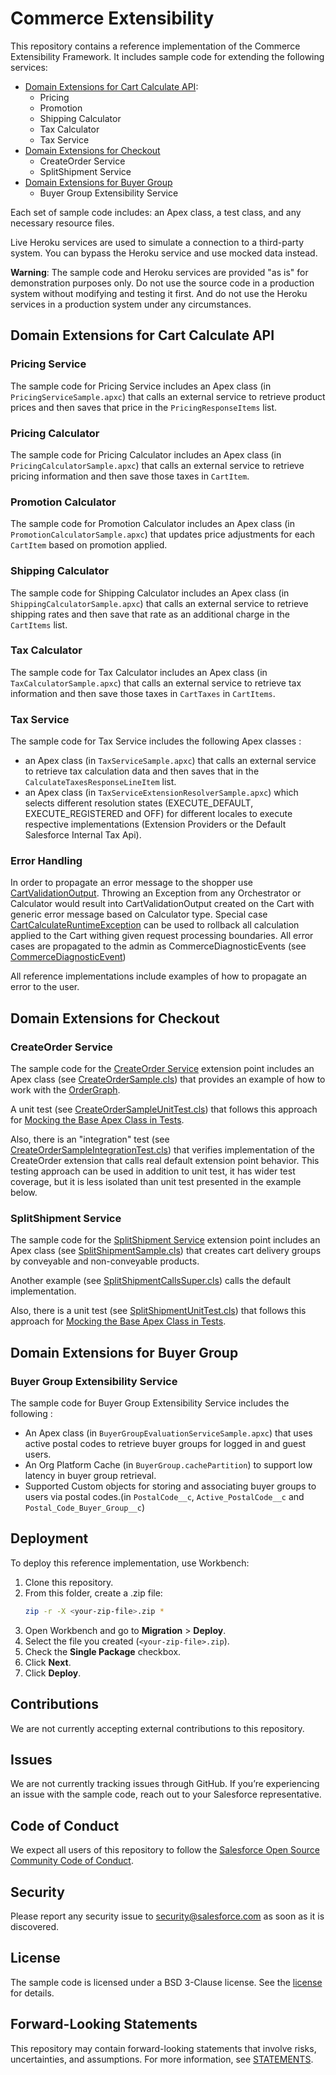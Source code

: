 # Commerce Extensibility

This repository contains a reference implementation of the Commerce Extensibility Framework. It includes sample code for extending the following services:

- [Domain Extensions for Cart Calculate API](#domain-extensions-for-cart-calculate-api):
	- Pricing
    - Promotion
	- Shipping Calculator
	- Tax Calculator
	- Tax Service
- [Domain Extensions for Checkout](#domain-extensions-for-checkout)
	- CreateOrder Service
	- SplitShipment Service
- [Domain Extensions for Buyer Group](#domain-extensions-for-buyer-group)
	- Buyer Group Extensibility Service

Each set of sample code includes: an Apex class, a test class, and any necessary resource files.

Live Heroku services are used to simulate a connection to a third-party system. You can bypass the Heroku service and use mocked data instead.

**Warning**: The sample code and Heroku services are provided "as is" for demonstration purposes only. Do not use the source code in a production system without modifying and testing it first. And do not use the Heroku services in a production system under any circumstances.

## Domain Extensions for Cart Calculate API

### Pricing Service

The sample code for Pricing Service includes an Apex class (in `PricingServiceSample.apxc`) that calls an external service to retrieve product prices and then saves that price in the `PricingResponseItems` list.

### Pricing Calculator

The sample code for Pricing Calculator includes an Apex class (in `PricingCalculatorSample.apxc`) that calls an external service to retrieve pricing information and then save those taxes in `CartItem`.

### Promotion Calculator

The sample code for Promotion Calculator includes an Apex class (in `PromotionCalculatorSample.apxc`) that updates price adjustments for each `CartItem` based on promotion applied.

### Shipping Calculator

The sample code for Shipping Calculator includes an Apex class (in `ShippingCalculatorSample.apxc`) that calls an external service to retrieve shipping rates and then save that rate as an additional charge in the `CartItems` list.

### Tax Calculator

The sample code for Tax Calculator includes an Apex class (in `TaxCalculatorSample.apxc`) that calls an external service to retrieve tax information and then save those taxes in `CartTaxes` in `CartItems`.

### Tax Service

The sample code for Tax Service includes the following Apex classes :
- an Apex class (in `TaxServiceSample.apxc`) that calls an external service to retrieve tax calculation data and then saves that in the `CalculateTaxesResponseLineItem` list.
- an Apex class (in `TaxServiceExtensionResolverSample.apxc`) which selects different resolution states (EXECUTE_DEFAULT, EXECUTE_REGISTERED and OFF) for different locales to execute respective implementations (Extension Providers or the Default Salesforce Internal Tax Api).

### Error Handling

In order to propagate an error message to the shopper use [CartValidationOutput](https://developer.salesforce.com/docs/commerce/salesforce-commerce/guide/CartValidationOutput.html).
Throwing an Exception from any Orchestrator or Calculator would result into CartValidationOutput created on the Cart with generic error message based on Calculator type.
Special case [CartCalculateRuntimeException](https://developer.salesforce.com/docs/commerce/salesforce-commerce/guide/CartCalculateRuntimeException.html) can be used to rollback all calculation applied to the Cart withing given request processing boundaries.
All error cases are propagated to the admin as CommerceDiagnosticEvents (see [CommerceDiagnosticEvent](https://developer.salesforce.com/docs/atlas.en-us.platform_events.meta/platform_events/sforce_api_objects_commercediagnosticevent.htm))

All reference implementations include examples of how to propagate an error to the user.

## Domain Extensions for Checkout

### CreateOrder Service

The sample code for the [CreateOrder Service](https://developer.salesforce.com/docs/commerce/salesforce-commerce/references/comm-apex-reference/CheckoutCreateOrder.html) extension point includes an Apex class (see [CreateOrderSample.cls](commerce/domain/checkout/order/createOrder/classes/CreateOrderSample.cls)) that provides an example of how to work with the [OrderGraph](https://developer.salesforce.com/docs/commerce/salesforce-commerce/guide/OrderGraph.html).

A unit test (see [CreateOrderSampleUnitTest.cls](commerce/domain/checkout/order/createOrder/classes/CreateOrderSampleUnitTest.cls)) that follows this approach for [Mocking the Base Apex Class in Tests](https://developer.salesforce.com/docs/commerce/salesforce-commerce/guide/mock-the-base-apex-class.html).

Also, there is an "integration" test (see [CreateOrderSampleIntegrationTest.cls](commerce/domain/checkout/order/createOrder/classes/CreateOrderSampleIntegrationTest.cls)) that verifies implementation of the CreateOrder extension that calls real default extension point behavior. This testing approach can be used in addition to unit test, it has wider test coverage, but it is less isolated than unit test presented in the example below.

### SplitShipment Service

The sample code for the [SplitShipment Service](https://developer.salesforce.com/docs/commerce/salesforce-commerce/references/comm-apex-reference/SplitShipmentService.html) extension point includes an Apex class (see [SplitShipmentSample.cls](commerce/domain/shipping/splitshipment/SplitShipmentSample.cls)) that creates cart delivery groups by conveyable and non-conveyable products. 

Another example (see [SplitShipmentCallsSuper.cls](commerce/domain/shipping/splitshipment/SplitShipmentCallsSuper.cls)) calls the default implementation.

Also, there is a unit test (see [SplitShipmentUnitTest.cls](commerce/domain/shipping/splitshipment/SplitShipmentUnitTest.cls)) that follows this approach for [Mocking the Base Apex Class in Tests](https://developer.salesforce.com/docs/commerce/salesforce-commerce/guide/mock-the-base-apex-class.html).

## Domain Extensions for Buyer Group

### Buyer Group Extensibility Service

The sample code for Buyer Group Extensibility Service includes the following :
- An Apex class (in `BuyerGroupEvaluationServiceSample.apxc`) that uses active postal codes to retrieve buyer groups for logged in and guest users.
- An Org Platform Cache (in `BuyerGroup.cachePartition`) to support low latency in buyer group retrieval.
- Supported Custom objects for storing and associating buyer groups to users via postal codes.(in `PostalCode__c`, `Active_PostalCode__c` and `Postal_Code_Buyer_Group__c`)

## Deployment

To deploy this reference implementation, use Workbench:

1. Clone this repository.
2. From this folder, create a .zip file:
   ```bash
   zip -r -X <your-zip-file>.zip *
   ```
3. Open Workbench and go to **Migration** > **Deploy**.
4. Select the file you created (`<your-zip-file>.zip`).
5. Check the **Single Package** checkbox.
6. Click **Next**.
7. Click **Deploy**.

## Contributions

We are not currently accepting external contributions to this repository.

## Issues

We are not currently tracking issues through GitHub. If you’re experiencing an issue with the sample code, reach out to your Salesforce representative.

## Code of Conduct

We expect all users of this repository to follow the [Salesforce Open Source Community Code of Conduct](CODE_OF_CONDUCT.md).

## Security

Please report any security issue to security@salesforce.com as soon as it is discovered.

## License

The sample code is licensed under a BSD 3-Clause license. See the [license](LICENSE.txt) for details.

## Forward-Looking Statements

This repository may contain forward-looking statements that involve risks, uncertainties, and assumptions. For more information, see [STATEMENTS](STATEMENTS.md).
